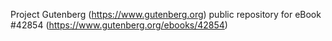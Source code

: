 Project Gutenberg (https://www.gutenberg.org) public repository for eBook #42854 (https://www.gutenberg.org/ebooks/42854)
